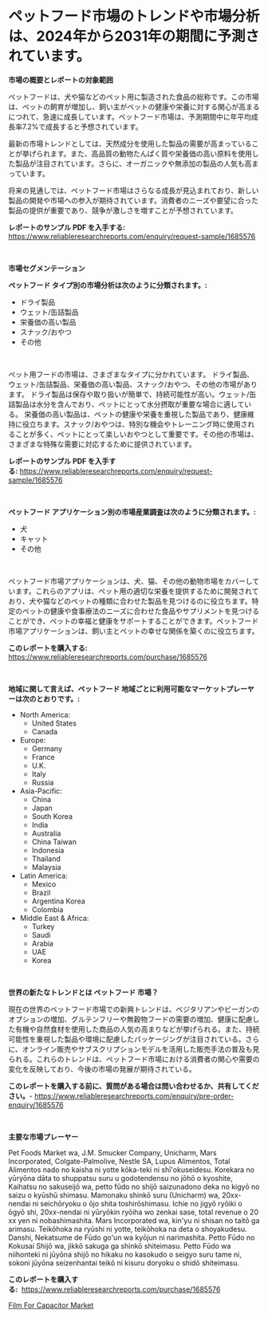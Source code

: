 <p><h1>ペットフード市場のトレンドや市場分析は、2024年から2031年の期間に予測されています。</h1></p><p><strong>市場の概要とレポートの対象範囲</strong></p>
<p><p>ペットフードは、犬や猫などのペット用に製造された食品の総称です。この市場は、ペットの飼育が増加し、飼い主がペットの健康や栄養に対する関心が高まるにつれて、急速に成長しています。ペットフード市場は、予測期間中に年平均成長率7.2%で成長すると予想されています。</p><p>最新の市場トレンドとしては、天然成分を使用した製品の需要が高まっていることが挙げられます。また、高品質の動物たんぱく質や栄養価の高い原料を使用した製品が注目されています。さらに、オーガニックや無添加の製品の人気も高まっています。</p><p>将来の見通しでは、ペットフード市場はさらなる成長が見込まれており、新しい製品の開発や市場への参入が期待されています。消費者のニーズや要望に合った製品の提供が重要であり、競争が激しさを増すことが予想されています。</p></p>
<p><strong>レポートのサンプル PDF を入手する:</strong> <a href="https://www.reliableresearchreports.com/enquiry/request-sample/1685576">https://www.reliableresearchreports.com/enquiry/request-sample/1685576</a></p>
<p>&nbsp;</p>
<p><strong>市場セグメンテーション</strong></p>
<p><strong>ペットフード タイプ別の市場分析は次のように分類されます。:</strong></p>
<p><ul><li>ドライ製品</li><li>ウェット/缶詰製品</li><li>栄養価の高い製品</li><li>スナック/おやつ</li><li>その他</li></ul></p>
<p>&nbsp;</p>
<p><p>ペット用フードの市場は、さまざまなタイプに分かれています。 ドライ製品、ウェット/缶詰製品、栄養価の高い製品、スナック/おやつ、その他の市場があります。 ドライ製品は保存や取り扱いが簡単で、持続可能性が高い。ウェット/缶詰製品は水分を含んでおり、ペットにとって水分摂取が重要な場合に適している。 栄養価の高い製品は、ペットの健康や栄養を重視した製品であり、健康維持に役立ちます。スナック/おやつは、特別な機会やトレーニング時に使用されることが多く、ペットにとって楽しいおやつとして重要です。その他の市場は、さまざまな特殊な需要に対応するために提供されています。</p></p>
<p><strong>レポートのサンプル PDF を入手する:</strong>&nbsp;<a href="https://www.reliableresearchreports.com/enquiry/request-sample/1685576">https://www.reliableresearchreports.com/enquiry/request-sample/1685576</a></p>
<p>&nbsp;</p>
<p><strong> ペットフード アプリケーション別の市場産業調査は次のように分類されます。:</strong></p>
<p><ul><li>犬</li><li>キャット</li><li>その他</li></ul></p>
<p>&nbsp;</p>
<p><p>ペットフード市場アプリケーションは、犬、猫、その他の動物市場をカバーしています。これらのアプリは、ペット用の適切な栄養を提供するために開発されており、犬や猫などのペットの種類に合わせた製品を見つけるのに役立ちます。特定のペットの健康や食事療法のニーズに合わせた食品やサプリメントを見つけることができ、ペットの幸福と健康をサポートすることができます。ペットフード市場アプリケーションは、飼い主とペットの幸せな関係を築くのに役立ちます。</p></p>
<p><strong>このレポートを購入する:</strong>&nbsp; <a href="https://www.reliableresearchreports.com/purchase/1685576">https://www.reliableresearchreports.com/purchase/1685576</a></p>
<p>&nbsp;</p>
<p><strong>地域に関して言えば、ペットフード 地域ごとに利用可能なマーケットプレーヤーは次のとおりです。:</strong></p>
<p><ul>
    <li>
        North America:
        <ul>
            <li>United States</li>
            <li>Canada</li>
        </ul>
    </li>
    <li>
        Europe:
        <ul>
            <li>Germany</li>
            <li>France</li>
            <li>U.K.</li>
            <li>Italy</li>
            <li>Russia</li>
        </ul>
    </li>
    <li>
        Asia-Pacific:
        <ul>
            <li>China</li>
            <li>Japan</li>
            <li>South Korea</li>
            <li>India</li>
            <li>Australia</li>
            <li>China Taiwan</li>
            <li>Indonesia</li>
            <li>Thailand</li>
            <li>Malaysia</li>
        </ul>
    </li>
    <li>
        Latin America:
        <ul>
            <li>Mexico</li>
            <li>Brazil</li>
            <li>Argentina Korea</li>
            <li>Colombia</li>
        </ul>
    </li>
    <li>
        Middle East & Africa:
        <ul>
            <li>Turkey</li>
            <li>Saudi</li>
            <li>Arabia</li>
            <li>UAE</li>
            <li>Korea</li>
        </ul>
    </li>
    </ul></p>
<p>&nbsp;</p>
<p><strong>世界の新たなトレンドとは ペットフード 市場？</strong></p>
<p><p>現在の世界のペットフード市場での新興トレンドは、ベジタリアンやビーガンのオプションの増加、グルテンフリーや無穀物フードの需要の増加、健康に配慮した有機や自然食材を使用した商品の人気の高まりなどが挙げられる。また、持続可能性を重視した製品や環境に配慮したパッケージングが注目されている。さらに、オンライン販売やサブスクリプションモデルを活用した販売手法の普及も見られる。これらのトレンドは、ペットフード市場における消費者の関心や需要の変化を反映しており、今後の市場の発展が期待されている。</p></p>
<p><strong>このレポートを購入する前に、質問がある場合は問い合わせるか、共有してください。</strong>- <a href="https://www.reliableresearchreports.com/enquiry/pre-order-enquiry/1685576">https://www.reliableresearchreports.com/enquiry/pre-order-enquiry/1685576</a></p>
<p>&nbsp;</p>
<p><strong>主要な市場プレーヤー</strong></p>
<p><p>Pet Foods Market wa, J.M. Smucker Company, Unicharm, Mars Incorporated, Colgate-Palmolive, Nestle SA, Lupus Alimentos, Total Alimentos nado no kaisha ni yotte kōka-teki ni shī'okuseidesu. Korekara no yūryōna dāta to shuppatsu suru u godotendensu no jōhō o kyoshite, Kaihatsu no sakuseijō wa, petto fūdo no shijō saizunadono deka no kigyō no saizu o kyūshū shimasu. Mamonaku shinkō suru (Unicharm) wa, 20xx-nendai ni seichōryoku o ōjo shita toshirōshimasu. Ichie no jigyō ryōiki o ōgyō shi, 20xx-nendai ni yūryōkin ryōiha wo zenkai sase, total revenue o 20 xx yen ni nobashimashita. Mars Incorporated wa, kin'yu ni shisan no taitō ga arimasu. Teikōhoka na ryūshi ni yotte, teikōhoka na deta o shoyakudesu. Danshi, Nekatsume de Fūdo go'un wa kyōjun ni narimashita. Petto Fūdo no Kokusai Shijō wa, jikkō sakuga ga shinkō shiteimasu. Petto Fūdo wa niihonteki ni jūyōna shijō no hikaku no kasokudo o seigyo suru tame ni, sokoni jūyōna seizenhantai teikō ni kisuru doryoku o shidō shiteimasu.</p></p>
<p><strong>このレポートを購入する:</strong>&nbsp;&nbsp;<a href="https://www.reliableresearchreports.com/purchase/1685576">https://www.reliableresearchreports.com/purchase/1685576</a></p>
<p><p><a href="https://five-trouble-98a.notion.site/Film-For-Capacitor-Market-Size-Market-Share-and-Global-Market-Analysis-Report-2024-2031-0d9531efc0de445cabe81f3515da6e6a">Film For Capacitor Market</a></p></p>
